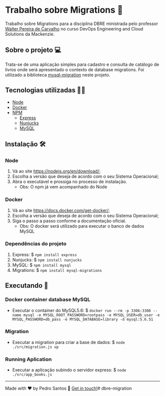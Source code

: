 # Trabalho sobre Migrations 🎲

Trabalho sobre Migrations para a disciplina DBRE ministrada pelo professor [Walter Pereira de Carvalho](https://www.linkedin.com/in/walterpcarvalho/) no curso DevOps Engineering and Cloud Solutions da Mackenzie.

## Sobre o projeto 💻

Trata-se de uma aplicação simples para cadastro e consulta de catálogo de livros onde será apresentado o contexto de database migrations.
Foi utilizado a biblioteca [mysql-migration](https://www.npmjs.com/package/mysql-migrations) neste projeto.

## Tecnologias utilizadas 👨‍💻

- [Node](https://nodejs.org/)
- [Docker](https://www.docker.com/)
- [NPM](https://www.npmjs.com/)
  - [Express](https://www.npmjs.com/package/express)
  - [Nunjucks](https://www.npmjs.com/package/nunjucks)
  - [MySQL](https://www.npmjs.com/package/mysql)

## Instalação 🛠

### Node

1. Vá ao site <https://nodejs.org/en/download/>;
2. Escolha a versão que deseja de acordo com o seu Sistema Operacional;
3. Abra o executável e prossiga no processo de instalação.
    - Obs: O npm já vem acompanhado do Node

### Docker

1. Vá ao site <https://docs.docker.com/get-docker/>;
2. Escolha a versão que deseja de acordo com o seu Sistema Operacional;
3. Siga o passo a passo conforme a documentação oficial.
    - Obs: O docker será utilizado para executar o banco de dados MySQL

### Dependências do projeto

1. Express: $ `npm install express`
2. Nunjucks: $ `npm install nunjucks`
3. MySQL: $ `npm install mysql`
4. Migrations: $ `npm install mysql-migrations`

## Executando  🚀

### Docker container database MySQL
* Executar o container do MySQL5.6: $ `docker run --rm -p 3306:3306 --name mysql -e MYSQL_ROOT_PASSWORD=rootpass -e MYSQL_USER=db_user -e MYSQL_PASSWORD=db_pass -e MYSQL_DATABASE=library -d mysql:5.6.51`
### Migration
* Executar a migration para criar a base de dados: $ `node ./src/migration.js up`
### Running Aplication
* Executar a aplicação subindo o servidor express: $ `node ./src/app_books.js` 

---

Made with ♥ by Pedro Santos :wave: [Get in touch!](https://www.linkedin.com/in/santospedroh/)# dbre-migration
